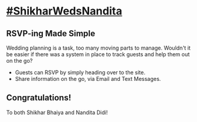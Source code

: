 # [#ShikharWedsNandita](http://www.shikharwedsnandita.in)

## RSVP-ing Made Simple

Wedding planning is a task, too many moving parts to manage.
Wouldn't it be easier if there was a system in place to track guests and help them out on the go?

* Guests can RSVP by simply heading over to the site.
* Share information on the go, via Email and Text Messages.

## Congratulations!
To both Shikhar Bhaiya and Nandita Didi!
